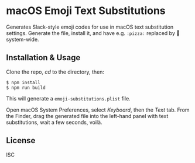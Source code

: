 # macOS Emoji Text Substitutions

Generates Slack-style emoji codes for use in macOS text substitution settings. Generate the file, install it, and have e.g. `:pizza:` replaced by 🍕 system-wide.


## Installation & Usage

Clone the repo, _cd_ to the directory, then:

```shell
$ npm install
$ npm run build
```

This will generate a `emoji-substitutions.plist` file.

Open macOS System Preferences, select _Keyboard_, then the _Text_ tab. From the Finder, drag the generated file into the left-hand panel with text substitutions, wait a few seconds, voilà.


## License

ISC
